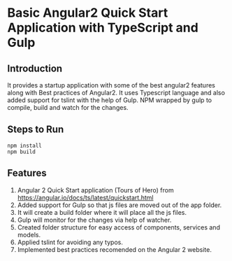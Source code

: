 # Basic Angular2 Quick Start Application with TypeScript and Gulp

## Introduction

It provides a startup application with some of the best angular2 features along with Best practices of Angular2. It uses Typescript language and also added support for tslint with the help of Gulp. NPM wrapped by gulp to compile, build and watch for the changes.

## Steps to Run

    npm install
    npm build
    
    
## Features

1. Angular 2 Quick Start application (Tours of Hero) from https://angular.io/docs/ts/latest/quickstart.html
2. Added support for Gulp so that js files are moved out of the app folder.
3. It will create a build folder where it will place all the js files.
4. Gulp will monitor for the changes via help of watcher.
5. Created folder structure for easy access of components, services and models.
6. Applied tslint for avoiding any typos.
7. Implemented best practices recomended on the Angular 2 website.
    



